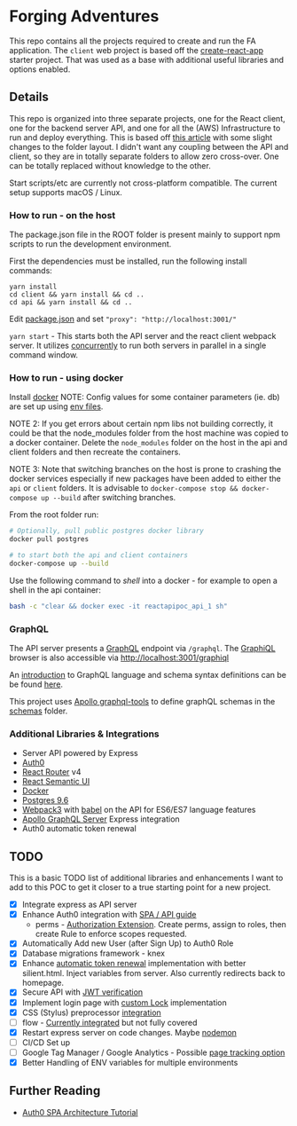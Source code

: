# Forging Adventures

This repo contains all the projects required to create and run the FA application. The `client` web project is based off the [create-react-app](https://github.com/facebookincubator/create-react-app) starter project. That was used as a base with additional useful libraries and options enabled.

## Details

This repo is organized into three separate projects, one for the React client, one for the backend server API, and one for all the (AWS) Infrastructure to run and deploy everything. This is based off [this article](https://www.fullstackreact.com/articles/using-create-react-app-with-a-server/) with some slight changes to the folder layout. I didn't want any coupling between the API and client, so they are in totally separate folders to allow zero cross-over. One can be totally replaced without knowledge to the other.

Start scripts/etc are currently not cross-platform compatible. The current setup supports macOS / Linux.

### How to run - on the host

The package.json file in the ROOT folder is present mainly to support npm scripts to run the development environment.

First the dependencies must be installed, run the following install commands:

```shell
yarn install
cd client && yarn install && cd ..
cd api && yarn install && cd ..
```

Edit [package.json](./client/package.json) and set `"proxy": "http://localhost:3001/"`

`yarn start` - This starts both the API server and the react client webpack server. It utilizes [concurrently](https://github.com/kimmobrunfeldt/concurrently) to run both servers in parallel in a single command window.

### How to run - using docker

Install [docker](https://www.docker.com/docker-mac)
NOTE: Config values for some container parameters (ie. db) are set up using [env files](https://docs.docker.com/compose/environment-variables/).

NOTE 2: If you get errors about certain npm libs not building correctly, it could be that the node_modules folder
from the host machine was copied to a docker container. Delete the `node_modules` folder on the host in the api
and client folders and then recreate the containers.

NOTE 3: Note that switching branches on the host is prone to crashing the docker services especially if new
packages have been added to either the `api` or `client` folders. It is advisable to `docker-compose stop && docker-compose up --build`
after switching branches.

From the root folder run:

```bash
# Optionally, pull public postgres docker library
docker pull postgres

# to start both the api and client containers
docker-compose up --build
```

Use the following command to _shell_ into a docker - for example to open a shell in the api container:

```bash
bash -c "clear && docker exec -it reactapipoc_api_1 sh"
```

### GraphQL

The API server presents a [GraphQL](http://graphql.org) endpoint via `/graphql`. The [GraphiQL](https://github.com/graphql/graphiql) browser
is also accessible via [http://localhost:3001/graphiql](http://localhost:3001/graphiql)

An [introduction](http://graphql.org/learn/) to GraphQL language and schema syntax
definitions can be be found [here](http://graphql.org/graphql-js/).

This project uses [Apollo graphql-tools](https://www.apollographql.com/docs/graphql-tools/) to define graphQL
schemas in the [schemas](api/src/schemas) folder.

### Additional Libraries & Integrations

- Server API powered by Express
- [Auth0](https://auth0.com/docs/quickstart/spa/react)
- [React Router](https://reacttraining.com/react-router/web/guides/philosophy) v4
- [React Semantic UI](https://react.semantic-ui.com)
- [Docker](https://www.docker.com/)
- [Postgres 9.6](https://www.postgresql.org/docs/9.6/static/index.html)
- [Webpack3](https://webpack.js.org/) with [babel](https://babeljs.io/) on the API for ES6/ES7 language features
- [Apollo GraphQL Server](https://www.apollographql.com/docs/apollo-server/) Express integration
- Auth0 automatic token renewal

## TODO

This is a basic TODO list of additional libraries and enhancements I want to add to this POC to get it closer to a true starting point for a new project.

- [X] Integrate express as API server
- [X] Enhance Auth0 integration with [SPA / API guide](https://auth0.com/docs/architecture-scenarios/application/spa-api)
  - perms - [Authorization Extension](https://auth0.com/docs/extensions/authorization-extension/v2). Create perms, assign to roles, then create Rule to enforce scopes requested.
- [X] Automatically Add new User (after Sign Up) to Auth0 Role
- [X] Database migrations framework - knex
- [X] Enhance [automatic token renewal](https://auth0.com/docs/quickstart/spa/react/05-token-renewal) implementation with better silient.html. Inject variables from server. Also currently redirects back to homepage.
- [X] Secure API with [JWT verification](https://auth0.com/docs/jwks)
- [X] Implement login page with [custom Lock](https://auth0.com/docs/libraries/lock/v10) implementation
- [X] CSS (Stylus) preprocessor [integration](https://github.com/facebookincubator/create-react-app/blob/master/packages/react-scripts/template/README.md#adding-a-css-preprocessor-sass-less-etc)
- [ ] flow - [Currently integrated](https://github.com/facebookincubator/create-react-app/blob/master/packages/react-scripts/template/README.md#adding-flow) but not fully covered
- [X] Restart express server on code changes. Maybe [nodemon](https://github.com/remy/nodemon)
- [ ] CI/CD Set up
- [ ] Google Tag Manager / Google Analytics - Possible [page tracking option](https://www.pmg.com/blog/tracking-single-page-web-apps-google-tag-manager-analytics/)
- [X] Better Handling of ENV variables for multiple environments

## Further Reading

- [Auth0 SPA Architecture Tutorial](https://auth0.com/docs/architecture-scenarios/application/spa-api)
